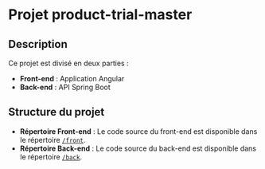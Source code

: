 # Projet product-trial-master

## Description
Ce projet est divisé en deux parties :
- **Front-end** : Application Angular
- **Back-end** : API Spring Boot

## Structure du projet

- **Répertoire Front-end** : Le code source du front-end est disponible dans le répertoire [`/front`](./front).
- **Répertoire Back-end** : Le code source du back-end est disponible dans le répertoire [`/back`](./back).